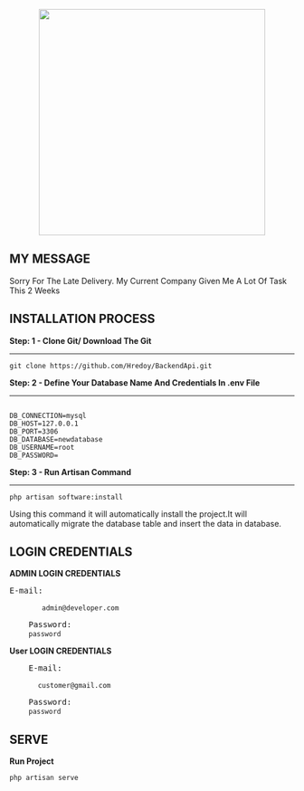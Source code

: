 <p align="center"><a href="https://laravel.com" target="_blank"><img src="https://raw.githubusercontent.com/laravel/art/master/logo-lockup/5%20SVG/2%20CMYK/1%20Full%20Color/laravel-logolockup-cmyk-red.svg" width="400"></a></p>

## MY MESSAGE

<p>Sorry For The Late Delivery. My Current Company Given Me A Lot Of Task This 2 Weeks </p>

## INSTALLATION PROCESS

<p><b>Step: 1 - Clone Git/ Download The Git</b></p>
<hr />
<pre><code>git clone https://github.com/Hredoy/BackendApi.git</code></pre>
<p><b>Step: 2 - Define Your Database Name And Credentials In .env File</b></p>
<hr />
<pre><code>
DB_CONNECTION=mysql
DB_HOST=127.0.0.1
DB_PORT=3306
DB_DATABASE=newdatabase
DB_USERNAME=root
DB_PASSWORD=
</code></pre>
<p><b>Step: 3 - Run Artisan Command</b></p>
<hr />
<pre><code>php artisan software:install</code></pre>
<p> Using this command it will automatically install the project.It will automatically migrate the database table and insert the data in database.</p>

## LOGIN CREDENTIALS

<p><b>ADMIN LOGIN CREDENTIALS</b><p>
<pre>E-mail:
    <code>
        admin@developer.com
    </code>
    Password: 
    <code>password</code>
</pre>
<p><b>User LOGIN CREDENTIALS</b><p>
<pre>
    E-mail: 
    <code>
       customer@gmail.com
    </code>
    Password: 
    <code>password</code>
</pre>

## SERVE

<p><b>Run Project</b></p>
<pre><code>php artisan serve</code></pre>
